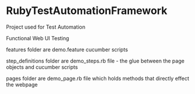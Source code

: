 # RubyTestAutomationFramework
Project used for Test Automation

Functional Web UI Testing

features folder are demo.feature cucumber scripts

step_definitions folder are demo_steps.rb file - the glue between the page objects and cucumber scripts

pages folder are demo_page.rb file which holds methods that directly effect the webpage
